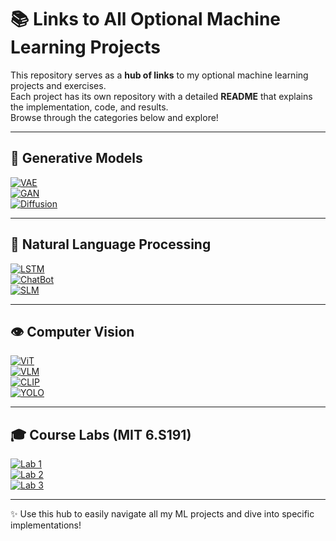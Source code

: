 # 📚 Links to All Optional Machine Learning Projects

This repository serves as a **hub of links** to my optional machine learning projects and exercises.  
Each project has its own repository with a detailed **README** that explains the implementation, code, and results.  
Browse through the categories below and explore!

---

## 🔮 Generative Models
[![VAE](https://img.shields.io/badge/🌀-VAE-blue)](https://github.com/faNa-ml/VAE)  
[![GAN](https://img.shields.io/badge/✨-GAN-darkred)](https://github.com/faNa-ml/GAN)  
[![Diffusion](https://img.shields.io/badge/☁️-Diffusion-purple)](https://github.com/FaNa-AI/Difiusion)  

---

## 🧠 Natural Language Processing
[![LSTM](https://img.shields.io/badge/🔁-LSTM-green)](https://github.com/FaNa-AI/LSTM)  
[![ChatBot](https://img.shields.io/badge/💬-ChatBot-lightblue)](https://github.com/FaNa-AI/ChatBot)  
[![SLM](https://img.shields.io/badge/📖-Small%20Language%20Model-orange)](https://github.com/FaNa-AI/SLM)  

---

## 👁️ Computer Vision
[![ViT](https://img.shields.io/badge/🖼️-ViT-brown)](https://github.com/faNa-ml/VIT)  
[![VLM](https://img.shields.io/badge/📷-VLM-grey)](https://github.com/FaNa-AI/VLM)  
[![CLIP](https://img.shields.io/badge/🎯-CLIP-pink)](https://github.com/FaNa-AI/CLIP)  
[![YOLO](https://img.shields.io/badge/🚀-YOLO-yellow)](https://github.com/FaNa-AI/YOLO)  

---

## 🎓 Course Labs (MIT 6.S191)
[![Lab 1](https://img.shields.io/badge/📘-MIT%20Lab%201-blue)](https://github.com/FaNa-AI/MIT-6.S191-Lab1)  
[![Lab 2](https://img.shields.io/badge/📗-MIT%20Lab%202-green)](https://github.com/FaNa-AI/MIT-6.S191-Lab2)  
[![Lab 3](https://img.shields.io/badge/📙-MIT%20Lab%203-orange)](https://github.com/FaNa-AI/MIT-6.S191-Lab3)  

---

✨ Use this hub to easily navigate all my ML projects and dive into specific implementations!
